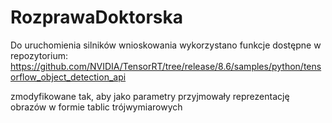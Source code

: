 # RozprawaDoktorska

Do uruchomienia silników wnioskowania wykorzystano funkcje dostępne w repozytorium:
https://github.com/NVIDIA/TensorRT/tree/release/8.6/samples/python/tensorflow_object_detection_api

zmodyfikowane tak, aby jako parametry przyjmowały reprezentację obrazów w formie tablic trójwymiarowych
